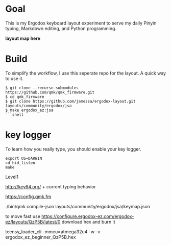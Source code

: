 # Goal

This is my Ergodox keyboard layout experiment to serve my daily Pinyin typing, Markdown editing, and Python programming.

**layout map here**

# Build

To simplify the workflow, I use this seperate repo for the layout. A quick way to use it.

```
$ git clone --recurse-submodules https://github.com/qmk/qmk_firmware.git
$ cd qmk_firmware
$ git clone https://github.com/jamessa/ergodox-layout.git layouts/community/ergodox/jsa
$ make ergodox_ez:jsa
```shell
```

# key logger

To learn how you really type, you should enable your key logger.

```
export OS=DARWIN
cd hid_listen
make
```

Level1

http://key64.org/ + current typing behavior

https://config.qmk.fm

./bin/qmk compile-json layouts/community/ergodox/jsa/keymap.json


to move fast use https://configure.ergodox-ez.com/ergodox-ez/layouts/QzP5B/latest/0
download hex and burn it

teensy_loader_cli -mmcu=atmega32u4 -w -v ergodox_ez_beginner_QzP5B.hex

